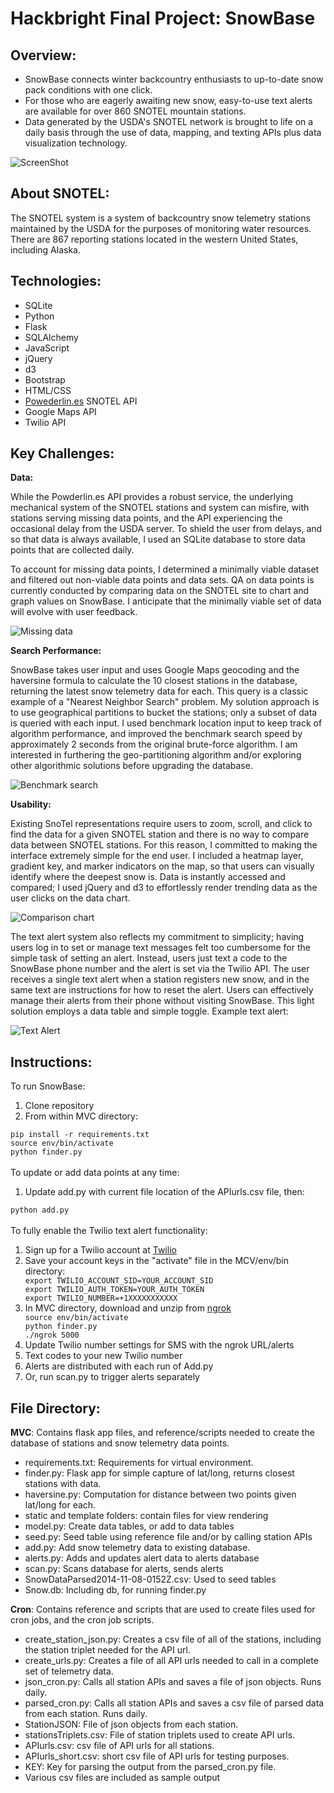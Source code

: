 Hackbright Final Project: SnowBase
============================================

<h2>Overview:</h2>

<p></p>
<ul><li>SnowBase connects winter backcountry enthusiasts to up-to-date snow pack conditions with one click.</li>
<li>For those who are eagerly awaiting new snow, easy-to-use text alerts are available for over 860 SNOTEL mountain stations.</li>
<li>Data generated by the USDA's SNOTEL network is brought to life on a daily basis through the use of data, mapping, and texting APIs plus data visualization technology.</li></ul>

![ScreenShot](https://raw.githubusercontent.com/Piera/Project/master/MVC/ScreenShot.png)

<p></p>
<h2>About SNOTEL:</h2>
The SNOTEL system is a system of backcountry snow telemetry stations maintained by the USDA for the purposes of monitoring water resources.  There are 867 reporting stations located in the western United States, including Alaska.  

<p></p>
<h2>Technologies:</h2>
<p></p>
<ul><li>SQLite</li>
<li>Python</li>
<li>Flask</li>
<li>SQLAlchemy</li>
<li>JavaScript</li>
<li>jQuery</li>
<li>d3</li>
<li>Bootstrap</li>
<li>HTML/CSS</li>
<li><a href=http://powderlin.es/api.html>Powederlin.es</a> SNOTEL API</li>
<li>Google Maps API</li>
<li>Twilio API</li></ul>

<h2>Key Challenges:</h2>

<strong>Data:</strong> 

While the Powderlin.es API provides a robust service, the underlying mechanical system of the SNOTEL stations and system can misfire, with stations serving missing data points, and the API experiencing the occasional delay from the USDA server. To shield the user from delays, and so that data is always available, I used an SQLite database to store data points that are collected daily.  

To account for missing data points, I determined a minimally viable dataset and filtered out non-viable data points and data sets. QA on data points is currently conducted by comparing data on the SNOTEL site to chart and graph values on SnowBase. I anticipate that the minimally viable set of data will evolve with user feedback.

![ Missing data ](https://raw.githubusercontent.com/Piera/Project/master/MVC/Missing_data.png) 

<strong>Search Performance:</strong> 

SnowBase takes user input and uses Google Maps geocoding and the haversine formula to calculate the 10 closest stations in the database, returning the latest snow telemetry data for each.  This query is a classic example of a "Nearest Neighbor Search" problem.  My solution approach is to use geographical partitions to bucket the stations; only a subset of data is queried with each input.  I used benchmark location input to keep track of algorithm performance, and improved the benchmark search speed by approximately 2 seconds from the original brute-force algorithm.  I am interested in furthering the geo-partitioning algorithm and/or exploring other algorithmic solutions before upgrading the database.

![ Benchmark search ](https://raw.githubusercontent.com/Piera/Project/master/MVC/Benchmark_search.png)  

<strong>Usability:</strong> 

Existing SnoTel representations require users to zoom, scroll, and click to find the data for a given SNOTEL station and there is no way to compare data between SNOTEL stations. For this reason, I committed to making the interface extremely simple for the end user. I included a heatmap layer, gradient key, and marker indicators on the map, so that users can visually identify where the deepest snow is. Data is instantly accessed and compared; I used jQuery and d3 to effortlessly render trending data as the user clicks on the data chart. 

![ Comparison chart ](https://raw.githubusercontent.com/Piera/Project/master/MVC/Comparison_chart.png)  

The text alert system also reflects my commitment to simplicity; having users log in to set or manage text messages felt too cumbersome for the simple task of setting an alert.  Instead, users just text a code to the SnowBase phone number and the alert is set via the Twilio API. The user receives a single text alert when a station registers new snow, and in the same text are instructions for how to reset the alert.  Users can effectively manage their alerts from their phone without visiting SnowBase.  This light solution employs a data table and simple toggle.  Example text alert:

![ Text Alert ](https://raw.githubusercontent.com/Piera/Project/master/MVC/Text_alert.jpg)  

<p></p>
<h2>Instructions:</h2>

To run SnowBase:
<ol><li>Clone repository</li>
<li>From within MVC directory:</li></ol>
<code>pip install -r requirements.txt</code><br>
<code>source env/bin/activate</code><br>
<code>python finder.py</code>
<br><br>
To update or add data points at any time:<br>
<ol><li>Update add.py with current file location of the APIurls.csv file, then:</li></ol>
<code>python add.py</code>
<br><br>
To fully enable the Twilio text alert functionality:
<ol><li>Sign up for a Twilio account at <a href="http://www.Twilio.com">Twilio</a></li>
<li>Save your account keys in the "activate" file in the MCV/env/bin directory:</li>
<code>export TWILIO_ACCOUNT_SID=YOUR_ACCOUNT_SID</code><br>
<code>export TWILIO_AUTH_TOKEN=YOUR_AUTH_TOKEN</code><br>
<code>export TWILIO_NUMBER=+1XXXXXXXXXXX</code>
<li>In MVC directory, download and unzip from <a href="http://www.ngrok.com">ngrok</a></li>
<code>source env/bin/activate</code><br>
<code>python finder.py</code><br>
<code>./ngrok 5000</code>
<li>Update Twilio number settings for SMS with the ngrok URL/alerts</li>
<li>Text codes to your new Twilio number</li>
<li>Alerts are distributed with each run of Add.py</li>
<li>Or, run scan.py to trigger alerts separately</li></ol>

<p></p>
<h2>File Directory:</h2>

<p></p> 
<strong>MVC</strong>: Contains flask app files, and reference/scripts needed to create the database of stations and snow telemetry data points.
<p></p>
<ul><li>requirements.txt: Requirements for virtual environment.</li>
<li>finder.py: Flask app for simple capture of lat/long, returns closest stations with data.</li>
<li>haversine.py: Computation for distance between two points given lat/long for each.</li>
<li>static and template folders: contain files for view rendering</li>
<li>model.py:  Create data tables, or add to data tables</li>
<li>seed.py: Seed table using reference file and/or by calling station APIs</li>
<li>add.py: Add snow telemetry data to existing database.</li>
<li>alerts.py: Adds and updates alert data to alerts database
<li>scan.py: Scans database for alerts, sends alerts
<li>SnowDataParsed2014-11-08-0152Z.csv: Used to seed tables</li>
<li>Snow.db: Including db, for running finder.py</li></ul>

<p></p>
<strong>Cron</strong>: Contains reference and scripts that are used to create files used for cron jobs, and the cron job scripts.
<p></p>
<ul><li>create_station_json.py: Creates a csv file of all of the stations, including the station triplet needed for the API url.</li>
<li>create_urls.py: Creates a file of all API urls needed to call in a complete set of telemetry data.</li>
<li>json_cron.py: Calls all station APIs and saves a file of json objects. Runs daily.</li>
<li>parsed_cron.py: Calls all station APIs and saves a csv file of parsed data from each station. Runs daily.</li>
<li>StationJSON: File of json objects from each station.</li>
<li>stationsTriplets.csv: File of station triplets used to create API urls.</li>
<li>APIurls.csv: csv file of API urls for all stations.</li>
<li>APIurls_short.csv:  short csv file of API urls for testing purposes.</li>
<li>KEY: Key for parsing the output from the parsed_cron.py file.</li>
<li>Various csv files are included as sample output</li></ul>


